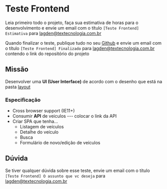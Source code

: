 # Teste Frontend

Leia primeiro todo o projeto, faça sua estimativa de horas para o desenvolvimento e envie um email com o
título `[Teste Frontend] Estimativa` para lagden@textecnologia.com.br

Quando finalizar o teste, publique tudo no seu [Github](https://github.com) e envie um email com o
título `[Teste Frontend] Finalizado` para lagden@textecnologia.com.br contendo o link do repositório do projeto


## Missão

Desenvolver uma **UI (User Interface)** de acordo com o desenho que está na pasta [layout](https://github.com/TExTecnologia/teste-frontend/tree/master/layout)


### Especificação

- Cross browser support (IE11+)
- Consumir **API** de veiculos --- colocar o link da API
- Criar SPA que tenha...
    - Listagem de veículos
    - Detalhe do veículo
    - Busca
    - Formulário de novo/edição de veículos


## Dúvida

Se tiver qualquer dúvida sobre esse teste, envie um email com o título `[Teste Frontend] O assunto que vc deseja` para lagden@textecnologia.com.br
